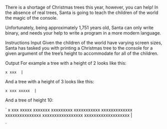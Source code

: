 There is a shortage of Christmas trees this year, however, you can help! In the absence of real trees, Santa is going to teach the children of the world the magic of the console.

Unfortunately, being approximately 1,751 years old, Santa can only write binary, and needs your help to write a program in a more modern language.

Instructions
Input
Given the children of the world have varying screen sizes, Santa has tasked you with printing a Christmas tree to the console for a given argument of the tree’s height to accommodate for all of the children.

Output
For example a tree with a height of 2 looks like this:

`
  x
 xxx 
  |
`

And a tree with a height of 3 looks like this:

`
  x
 xxx
xxxxx 
  |
`

And a tree of height 10:

`
         x
        xxx
       xxxxx
      xxxxxxx
     xxxxxxxxx
    xxxxxxxxxxx
   xxxxxxxxxxxxx
  xxxxxxxxxxxxxxx
 xxxxxxxxxxxxxxxxx
xxxxxxxxxxxxxxxxxxx
         |

`